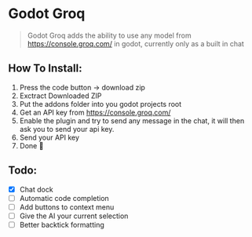 # Godot Groq
> Godot Groq adds the ability to use any model from https://console.groq.com/ in godot, currently only as a built in chat

## How To Install:
1. Press the code button -> download zip
2. Exctract Downloaded ZIP
3. Put the addons folder into you godot projects root
4. Get an API key from https://console.groq.com/
5. Enable the plugin and try to send any message in the chat, it will then ask you to send your api key.
6. Send your API key
7. Done 🥳

## Todo:
- [X] Chat dock
- [ ] Automatic code completion
- [ ] Add buttons to context menu
- [ ] Give the AI your current selection
- [ ] Better backtick formatting
